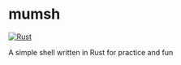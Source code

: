 # mumsh

[![Rust](https://github.com/WillyKidd/mumsh/actions/workflows/rust.yml/badge.svg)](https://github.com/WillyKidd/mumsh/actions/workflows/rust.yml)

A simple shell written in Rust for practice and fun
